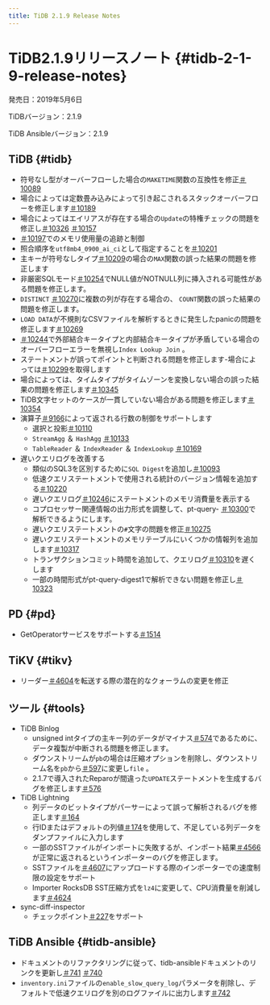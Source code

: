 ```yaml
---
title: TiDB 2.1.9 Release Notes
---
```


# TiDB2.1.9リリースノート {#tidb-2-1-9-release-notes}

発売日：2019年5月6日

TiDBバージョン：2.1.9

TiDB Ansibleバージョン：2.1.9

## TiDB {#tidb}

-   符号なし型がオーバーフローした場合の`MAKETIME`関数の互換性を修正[＃10089](https://github.com/pingcap/tidb/pull/10089)
-   場合によっては定数畳み込みによって引き起こされるスタックオーバーフローを修正します[＃10189](https://github.com/pingcap/tidb/pull/10189)
-   場合によってはエイリアスが存在する場合の`Update`の特権チェックの問題を修正し[＃10326](https://github.com/pingcap/tidb/pull/10326) [＃10157](https://github.com/pingcap/tidb/pull/10157)
-   [＃10197](https://github.com/pingcap/tidb/pull/10197)でのメモリ使用量の追跡と制御
-   照合順序を`utf8mb4_0900_ai_ci`として指定することを[＃10201](https://github.com/pingcap/tidb/pull/10201)
-   主キーが符号なしタイプ[＃10209](https://github.com/pingcap/tidb/pull/10209)の場合の`MAX`関数の誤った結果の問題を修正します
-   非厳密SQLモード[＃10254](https://github.com/pingcap/tidb/pull/10254)でNULL値がNOTNULL列に挿入される可能性がある問題を修正します。
-   `DISTINCT` [＃10270](https://github.com/pingcap/tidb/pull/10270)に複数の列が存在する場合の、 `COUNT`関数の誤った結果の問題を修正します。
-   `LOAD DATA`が不規則なCSVファイルを解析するときに発生したpanicの問題を修正します[＃10269](https://github.com/pingcap/tidb/pull/10269)
-   [＃10244](https://github.com/pingcap/tidb/pull/10244)で外部結合キータイプと内部結合キータイプが矛盾している場合のオーバーフローエラーを無視し`Index Lookup Join` 。
-   ステートメントが誤ってポイントと判断される問題を修正します-場合によっては[＃10299](https://github.com/pingcap/tidb/pull/10299)を取得します
-   場合によっては、タイムタイプがタイムゾーンを変換しない場合の誤った結果の問題を修正します[＃10345](https://github.com/pingcap/tidb/pull/10345)
-   TiDB文字セットのケースが一貫していない場合がある問題を修正します[＃10354](https://github.com/pingcap/tidb/pull/10354)
-   演算子[＃9166](https://github.com/pingcap/tidb/issues/9166)によって返される行数の制御をサポートします
    -   選択と投影[＃10110](https://github.com/pingcap/tidb/pull/10110)
    -   `StreamAgg` ＆ `HashAgg` [＃10133](https://github.com/pingcap/tidb/pull/10133)
    -   `TableReader` ＆ `IndexReader` ＆ `IndexLookup` [＃10169](https://github.com/pingcap/tidb/pull/10169)
-   遅いクエリログを改善する
    -   類似のSQL3を区別するために`SQL Digest`を追加し[＃10093](https://github.com/pingcap/tidb/pull/10093)
    -   低速クエリステートメントで使用される統計のバージョン情報を追加する[＃10220](https://github.com/pingcap/tidb/pull/10220)
    -   遅いクエリログ[＃10246](https://github.com/pingcap/tidb/pull/10246)にステートメントのメモリ消費量を表示する
    -   コプロセッサー関連情報の出力形式を調整して、pt-query- [＃10300](https://github.com/pingcap/tidb/pull/10300)で解析できるようにします。
    -   遅いクエリステートメントの`#`文字の問題を修正[＃10275](https://github.com/pingcap/tidb/pull/10275)
    -   遅いクエリステートメントのメモリテーブルにいくつかの情報列を追加します[＃10317](https://github.com/pingcap/tidb/pull/10317)
    -   トランザクションコミット時間を追加して、クエリログ[＃10310](https://github.com/pingcap/tidb/pull/10310)を遅くします
    -   一部の時間形式がpt-query-digest1で解析できない問題を修正し[＃10323](https://github.com/pingcap/tidb/pull/10323)

## PD {#pd}

-   GetOperatorサービスをサポートする[＃1514](https://github.com/pingcap/pd/pull/1514)

## TiKV {#tikv}

-   リーダー[＃4604](https://github.com/tikv/tikv/pull/4604)を転送する際の潜在的なクォーラムの変更を修正

## ツール {#tools}

-   TiDB Binlog
    -   unsigned intタイプの主キー列のデータがマイナス[＃574](https://github.com/pingcap/tidb-binlog/pull/574)であるために、データ複製が中断される問題を修正します。
    -   ダウンストリームが`pb`の場合は圧縮オプションを削除し、ダウンストリーム名を`pb`から[＃597](https://github.com/pingcap/tidb-binlog/pull/575)に変更し`file` 。
    -   2.1.7で導入されたReparoが間違った`UPDATE`ステートメントを生成するバグを修正します[＃576](https://github.com/pingcap/tidb-binlog/pull/576)
-   TiDB Lightning
    -   列データのビットタイプがパーサーによって誤って解析されるバグを修正します[＃164](https://github.com/pingcap/tidb-lightning/pull/164)
    -   行IDまたはデフォルトの列値[＃174](https://github.com/pingcap/tidb-lightning/pull/174)を使用して、不足している列データをダンプファイルに入力します
    -   一部のSSTファイルがインポートに失敗するが、インポート結果[＃4566](https://github.com/tikv/tikv/pull/4566)が正常に返されるというインポーターのバグを修正します。
    -   SSTファイルを[＃4607](https://github.com/tikv/tikv/pull/4607)にアップロードする際のインポーターでの速度制限の設定をサポート
    -   Importer RocksDB SST圧縮方式を`lz4`に変更して、CPU消費量を削減します[＃4624](https://github.com/tikv/tikv/pull/4624)
-   sync-diff-inspector
    -   チェックポイント[＃227](https://github.com/pingcap/tidb-tools/pull/227)をサポート

## TiDB Ansible {#tidb-ansible}

-   ドキュメントのリファクタリングに従って、tidb-ansibleドキュメントのリンクを更新し[＃741](https://github.com/pingcap/tidb-ansible/pull/741) [＃740](https://github.com/pingcap/tidb-ansible/pull/740)
-   `inventory.ini`ファイルの`enable_slow_query_log`パラメータを削除し、デフォルトで低速クエリログを別のログファイルに出力します[＃742](https://github.com/pingcap/tidb-ansible/pull/742)
